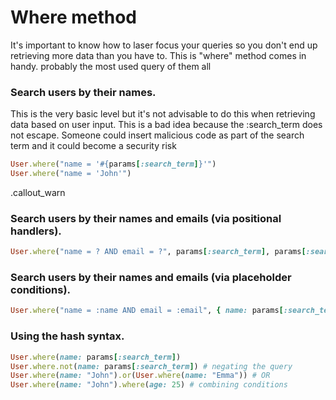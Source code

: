 # Where method
It's important to know how to laser focus your queries so you don't end up retrieving more data than you have to.
This is "where" method comes in handy. probably the most used query of them all

### Search users by their names.

This is the very basic level but it's not advisable to do this when retrieving data based on user input.
This is a bad idea because the :search_term does not escape. Someone could insert malicious code as part of the search term and it could become a security risk

```ruby
User.where("name = '#{params[:search_term]}'")
User.where("name = 'John'")
```
.callout_warn
### Search users by their names and emails (via positional handlers).
```ruby
User.where("name = ? AND email = ?", params[:search_term], params[:search_email])
```

### Search users by their names and emails (via placeholder conditions).
```ruby
User.where("name = :name AND email = :email", { name: params[:search_term], email: params[:search_email] })
```

### Using the hash syntax.
```ruby
User.where(name: params[:search_term])
User.where.not(name: params[:search_term]) # negating the query
User.where(name: "John").or(User.where(name: "Emma")) # OR
User.where(name: "John").where(age: 25) # combining conditions
```
